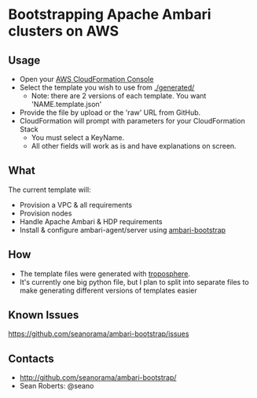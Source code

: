 Bootstrapping Apache Ambari clusters on AWS
===========================================

Usage
-----

- Open your [AWS CloudFormation
  Console](https://console.aws.amazon.com/cloudformation/home)
- Select the template you wish to use from [./generated/](./generated/)
  - Note: there are 2 versions of each template. You want 'NAME.template.json'
- Provide the file by upload or the 'raw' URL from GitHub.
- CloudFormation will prompt with parameters for your CloudFormation Stack
  - You must select a KeyName.
  - All other fields will work as is and have explanations on screen.

What
----

The current template will:

- Provision a VPC & all requirements
- Provision nodes
- Handle Apache Ambari & HDP requirements
- Install & configure ambari-agent/server using [ambari-bootstrap](../../)

How
---


- The template files were generated with
  [troposphere](https://github.com/cloudtools/troposphere).
- It's currently one big python file, but I plan to split into separate files to
  make generating different versions of templates easier

Known Issues
------------

https://github.com/seanorama/ambari-bootstrap/issues

Contacts
--------

- http://github.com/seanorama/ambari-bootstrap/
- Sean Roberts: @seano
